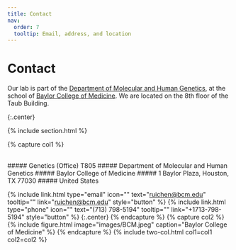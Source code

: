 ```yaml
---
title: Contact
nav:
  order: 7
  tooltip: Email, address, and location
---
```


# <i class="fas fa-envelope"></i>Contact

Our lab is part of the [Department of Molecular and Human Genetics](https://www.bcm.edu/departments/molecular-and-human-genetics), at the school of [Baylor College of Medicine](https://www.bcm.edu/).
We are located on the 8th floor of the Taub Building.

{:.center}

{% include section.html %}


{% capture col1 %}

<br>
##### Genetics (Office) T805
##### Department of Molecular and Human Genetics
##### Baylor College of Medicine
##### 1 Baylor Plaza, Houston, TX 77030
##### United States 

{%
  include link.html
  type="email"
  icon=""
  text="ruichen@bcm.edu"
  tooltip=""
  link="ruichen@bcm.edu"
  style="button"
%}
{%
  include link.html
  type="phone"
  icon=""
  text="(713) 798-5194"
  tooltip=""
  link="+1713-798-5194"
  style="button"
%}
{:.center}
{% endcapture %}
{% capture col2 %}
{%
  include figure.html
  image="images/BCM.jpeg"
  caption="Baylor College of Medicine"
%}
{% endcapture %}
{% include two-col.html col1=col1 col2=col2 %}
